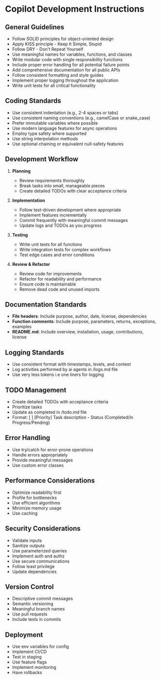 # Copilot Development Instructions

## General Guidelines

- Follow SOLID principles for object-oriented design
- Apply KISS principle - Keep It Simple, Stupid
- Follow DRY - Don't Repeat Yourself
- Use meaningful names for variables, functions, and classes
- Write modular code with single responsibility functions
- Include proper error handling for all potential failure points
- Add comprehensive documentation for all public APIs
- Follow consistent formatting and style guides
- Implement proper logging throughout the application
- Write unit tests for all critical functionality

## Coding Standards

- Use consistent indentation (e.g., 2-4 spaces or tabs)
- Use consistent naming conventions (e.g., camelCase or snake_case)
- Prefer immutable variables where possible
- Use modern language features for async operations
- Employ type safety where supported
- Use string interpolation methods
- Use optional chaining or equivalent null-safety features

## Development Workflow

1. **Planning**

   - Review requirements thoroughly
   - Break tasks into small, manageable pieces
   - Create detailed TODOs with clear acceptance criteria

2. **Implementation**

   - Follow test-driven development where appropriate
   - Implement features incrementally
   - Commit frequently with meaningful commit messages
   - Update logs and TODOs as you progress

3. **Testing**

   - Write unit tests for all functions
   - Write integration tests for complex workflows
   - Test edge cases and error conditions

4. **Review & Refactor**
   - Review code for improvements
   - Refactor for readability and performance
   - Ensure code is maintainable
   - Remove dead code and unused imports

## Documentation Standards

- **File headers**: Include purpose, author, date, license, dependencies
- **Function comments**: Include purpose, parameters, returns, exceptions, examples
- **README.md**: Include overview, installation, usage, contributions, license

## Logging Standards

- Use consistent format with timestamps, levels, and context
- Log activities performed by ai agents in /logs.md file
- Use very less tokens i.e one liners for logging

## TODO Management

- Create detailed TODOs with acceptance criteria
- Prioritize tasks
- Update as completed in /todo.md file
- Format: [ ] [Priority] Task description - Status (Completed/In Progress/Pending)

## Error Handling

- Use try/catch for error-prone operations
- Handle errors appropriately
- Provide meaningful messages
- Use custom error classes

## Performance Considerations

- Optimize readability first
- Profile for bottlenecks
- Use efficient algorithms
- Minimize memory usage
- Use caching

## Security Considerations

- Validate inputs
- Sanitize outputs
- Use parameterized queries
- Implement auth and authz
- Use secure communications
- Follow least privilege
- Update dependencies

## Version Control

- Descriptive commit messages
- Semantic versioning
- Meaningful branch names
- Use pull requests
- Include tests in commits

## Deployment

- Use env variables for config
- Implement CI/CD
- Test in staging
- Use feature flags
- Implement monitoring
- Have rollbacks

